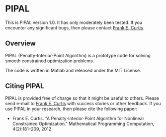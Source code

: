 PIPAL
=====

This is PIPAL version 1.0.  It has only moderately been tested.  If you encounter any significant bugs, then please contact [Frank E. Curtis](mailto:frank.e.curtis@gmail.com).

Overview
--------

PIPAL (Penalty-Interior-Point Algorithm) is a prototype code for solving smooth constrained optimization problems.

The code is written in Matlab and released under the MIT License.

Citing PIPAL
------------

PIPAL is provided free of charge so that it might be useful to others.  Please send e-mail to [Frank E. Curtis](mailto:frank.e.curtis@gmail.com) with success stories or other feedback.  If you use PIPAL in your research, then please cite the following paper:

- Frank E. Curtis.  "A Penalty-Interior-Point Algorithm for Nonlinear Constrained Optimization."  Mathematical Programming Computation, 4(2):181–209, 2012.
